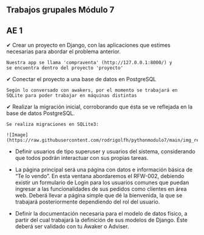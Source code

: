 Trabajos grupales Módulo 7
--------------
AE 1
--------------
✔ Crear un proyecto en Django, con las aplicaciones que estimes necesarias para abordar el
problema anterior.

    Nuestra app se llama 'compraventa' (http://127.0.0.1:8000/) y 
    se encuentra dentro del proyecto 'proyecto'

✔ Conectar el proyecto a una base de datos en PostgreSQL

    Según lo conversado con awakers, por el momento se trabajará en 
    SQLite para poder trabajar en máquinas distintas


✔ Realizar la migración inicial, corroborando que ésta se ve reflejada en la base de datos
PostgreSQL.

    Se realiza migraciones en SQLite3:

    ![Image](https://raw.githubusercontent.com/rodrigolfh/pythonmodulo7/main/img_readme/base.png)




- Definir usuarios de tipo superuser y usuarios del sistema, considerando que todos podrán
interactuar con sus propias tareas.

- La página principal será una página con datos e información básica de “Te lo vendo”. En esta
ventana abordaremos el RFW-002, debiendo existir un formulario de Login para los usuarios
comunes que puedan ingresar a las funcionalidades de sus pedidos como clientes en área web.
Deberá llevar a página simple que dé la bienvenida, la que se trabajará posteriormente
dependiendo del rol del usuario.
- Definir la documentación necesaria para el modelo de datos físico, a partir del cual trabajará la
definición de sus modelos de Django. Éste deberá ser validado con tu Awaker o Adviser.